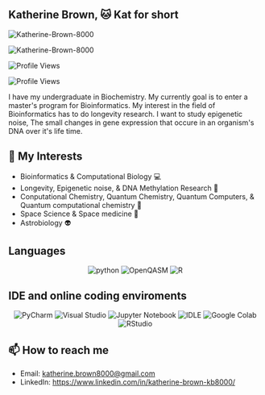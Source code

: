 ## Katherine Brown, 🐱 Kat for short 
<p align="left"> <img src="https://komarev.com/ghpvc/?username=Katherine-Brown-8000&label=Profile%20views&color=0e75b6&style=flat" alt="Katherine-Brown-8000" /> </p>

<p align="left"> 
  <img src="https://komarev.com/ghpvc/?username=Katherine-Brown-8000&label=Profile%20views&color=0e75b6&style=flat-square" alt="Katherine-Brown-8000" />
</p>

![Profile Views](https://visitor-badge.laobi.icu/badge?page_id=Katherine-Brown-8000.Katherine-Brown-8000&style=for-the-badge&color=0e75b6)

![Profile Views](https://hits.sh/github-Katherine-Brown-8000.svg?style=for-the-badge&label=Profile%20Views&color=0e75b6)



I have my undergraduate in Biochemistry.
My currently goal is to enter a master's program for Bioinformatics.
My interest in the field of Bioinformatics has to do longevity research. I want to study epigenetic noise, The small changes in gene expression that occure in an organism's DNA over it's life time.

## 🔬 My Interests
- Bioinformatics & Computational Biology 💻
- Longevity, Epigenetic noise, & DNA Methylation Research 🧬
- Conputational Chemistry, Quantum Chemistry, Quantum Computers, & Quantum computational chemistry 🧪
- Space Science & Space medicine 🚀
- Astrobiology 👽

## Languages
<p align="center">
    <img src="https://img.shields.io/badge/Python-3776AB.svg?style=for-the-badge&logo=python&logoColor=white" alt="python" />
    <img src="https://img.shields.io/badge/OpenQASM-000000.svg?style=for-the-badge&logo=IBM&logoColor=white" alt="OpenQASM" />
    <img src="https://img.shields.io/badge/R-276DC3.svg?style=for-the-badge&logo=r&logoColor=white" alt="R" />
</div>

## IDE and online coding enviroments
<p align="center">
    <img src="https://img.shields.io/badge/PyCharm-000000.svg?style=for-the-badge&logo=PyCharm&logoColor=white" alt="PyCharm" />
    <img src="https://img.shields.io/badge/Visual_Studio-5C2D91.svg?style=for-the-badge&logo=Visual-Studio&logoColor=white" alt="Visual Studio" />
    <img src="https://img.shields.io/badge/Jupyter_Notebook-F37626.svg?style=for-the-badge&logo=Jupyter&logoColor=white" alt="Jupyter Notebook" />
    <img src="https://img.shields.io/badge/IDLE-000000.svg?style=for-the-badge&logo=python&logoColor=white" alt="IDLE" />
    <img src="https://img.shields.io/badge/Google_Colab-F9AB00.svg?style=for-the-badge&logo=Google-Colab&logoColor=white" alt="Google Colab" />
    <img src="https://img.shields.io/badge/RStudio-75AADB.svg?style=for-the-badge&logo=rstudio&logoColor=white" alt="RStudio" />
</div>


## 📫 How to reach me
- Email: katherine.brown8000@gmail.com 
- LinkedIn: https://www.linkedin.com/in/katherine-brown-kb8000/
</div>




<!--
**Katherine-Brown-8000/Katherine-Brown-8000** is a ✨ _special_ ✨ repository because its `README.md` (this file) appears on your GitHub profile.

Retired displays:

#![Top Langs](https://github-readme-stats.vercel.app/api/top-langs/?username=Katherine-Brown-8000&layout=compact&theme=radical&cache_seconds=1800)

<p align="center">
<img src="https://github-readme-stats.vercel.app/api/top-langs/?username=Katherine-Brown-8000&theme=shadow_blue&layout=compact"width="48%"/> 
</p>  

Here are some ideas to get you started:

- 🔭 I’m currently working on ...
- 🌱 I’m currently learning ...
- 👯 I’m looking to collaborate on ...
- 🤔 I’m looking for help with ...
- 💬 Ask me about ...
- 📫 How to reach me: ...
- 😄 Pronouns: ...
- ⚡ Fun fact: ...
-->

